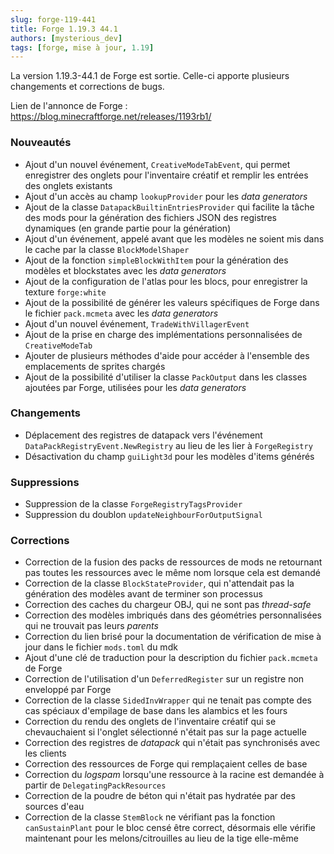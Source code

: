 ```yaml
---
slug: forge-119-441
title: Forge 1.19.3 44.1
authors: [mysterious_dev]
tags: [forge, mise à jour, 1.19]
---
```


La version 1.19.3-44.1 de Forge est sortie. Celle-ci apporte plusieurs changements et corrections de bugs.

<!--truncate-->

Lien de l'annonce de Forge : https://blog.minecraftforge.net/releases/1193rb1/

### Nouveautés

- Ajout d'un nouvel événement, `CreativeModeTabEvent`, qui permet enregistrer des onglets pour l'inventaire créatif et remplir les entrées des onglets existants
- Ajout d'un accès au champ `lookupProvider` pour les _data generators_
- Ajout de la classe `DatapackBuiltinEntriesProvider` qui facilite la tâche des mods pour la génération des fichiers JSON des registres dynamiques (en grande partie pour la génération)
- Ajout d'un événement, appelé avant que les modèles ne soient mis dans le cache par la classe `BlockModelShaper`
- Ajout de la fonction `simpleBlockWithItem` pour la génération des modèles et blockstates avec les _data generators_
- Ajout de la configuration de l'atlas pour les blocs, pour enregistrer la texture `forge:white`
- Ajout de la possibilité de générer les valeurs spécifiques de Forge dans le fichier `pack.mcmeta` avec les _data generators_
- Ajout d'un nouvel événement, `TradeWithVillagerEvent`
- Ajout de la prise en charge des implémentations personnalisées de `CreativeModeTab`
- Ajouter de plusieurs méthodes d'aide pour accéder à l'ensemble des emplacements de sprites chargés
- Ajout de la possibilité d'utiliser la classe `PackOutput` dans les classes ajoutées par Forge, utilisées pour les _data generators_

### Changements

- Déplacement des registres de datapack vers l'événement `DataPackRegistryEvent.NewRegistry` au lieu de les lier à `ForgeRegistry`
- Désactivation du champ `guiLight3d` pour les modèles d'items générés

### Suppressions

- Suppression de la classe `ForgeRegistryTagsProvider`
- Suppression du doublon `updateNeighbourForOutputSignal`

### Corrections

- Correction de la fusion des packs de ressources de mods ne retournant pas toutes les ressources avec le même nom lorsque cela est demandé
- Correction de la classe `BlockStateProvider`, qui n'attendait pas la génération des modèles avant de terminer son processus
- Correction des caches du chargeur OBJ, qui ne sont pas _thread-safe_
- Correction des modèles imbriqués dans des géométries personnalisées qui ne trouvait pas leurs _parents_
- Correction du lien brisé pour la documentation de vérification de mise à jour dans le fichier `mods.toml` du mdk
- Ajout d'une clé de traduction pour la description du fichier `pack.mcmeta` de Forge
- Correction de l'utilisation d'un `DeferredRegister` sur un registre non enveloppé par Forge
- Correction de la classe `SidedInvWrapper` qui ne tenait pas compte des cas spéciaux d'empilage de base dans les alambics et les fours
- Correction du rendu des onglets de l'inventaire créatif qui se chevauchaient si l'onglet sélectionné n'était pas sur la page actuelle
- Correction des registres de _datapack_ qui n'était pas synchronisés avec les clients
- Correction des ressources de Forge qui remplaçaient celles de base
- Correction du _logspam_ lorsqu'une ressource à la racine est demandée à partir de `DelegatingPackResources`
- Correction de la poudre de béton qui n'était pas hydratée par des sources d'eau
- Correction de la classe `StemBlock` ne vérifiant pas la fonction `canSustainPlant` pour le bloc censé être correct, désormais elle vérifie maintenant pour les melons/citrouilles au lieu de la tige elle-même